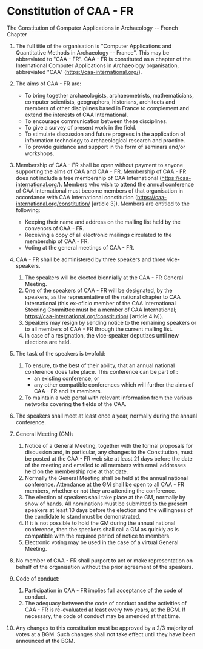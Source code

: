# Constitution of CAA - FR

The Constitution of Computer Applications in Archaeology -- French Chapter

1. The full title of the organisation is "Computer Applications and Quantitative Methods in Archaeology -- France". This may be abbreviated to "CAA - FR". CAA - FR is constituted as a chapter of the International Computer Applications in Archaeology organisation, abbreviated "CAA" (https://caa-international.org/).

1. The aims of CAA - FR are:
    * To bring together archaeologists, archaeometrists, mathematicians, computer scientists, geographers, historians, architects and members of other disciplines based in France to complement and extend the interests of CAA International.
    * To encourage communication between these disciplines.
    * To give a survey of present work in the field.
    * To stimulate discussion and future progress in the application of information technology to archaeological research and practice.
    * To provide guidance and support in the form of seminars and/or workshops.

1. Membership of CAA - FR shall be open without payment to anyone supporting the aims of CAA and CAA - FR. Membership of CAA - FR does not include a free membership of CAA International (https://caa-international.org/). Members who wish to attend the annual conference of CAA International must become members of that organisation in accordance with CAA International constitution (https://caa-international.org/constitution/ [article 3]). 
Members are entitled to the following:
    * Keeping their name and address on the mailing list held by the convenors of CAA - FR.
    * Receiving a copy of all electronic mailings circulated to the membership of CAA - FR.
    * Voting at the general meetings of CAA - FR.

1. CAA - FR shall be administered by three speakers and three vice-speakers.
    1. The speakers will be elected biennially at the CAA - FR General Meeting.
    1. One of the speakers of CAA - FR will be designated, by the speakers, as the representative of the national chapter to CAA International (this ex-oficio member of the CAA International Steering Committee must be a member of CAA International; https://caa-international.org/constitution/ [article 4.iv]).
    1. Speakers may resign by sending notice to the remaining speakers or to all members of CAA - FR through the current mailing list.
    1. In case of a resignation, the vice-speaker deputizes until new elections are held.

1. The task of the speakers is twofold:
    1. To ensure, to the best of their ability, that an annual national conference does take place. This conference can be part of :
        * an existing conference, or 
        * any other compatible conferences which will further the aims of CAA - FR and its members.
    1. To maintain a web portal with relevant information from the various networks covering the fields of the CAA.

1. The speakers shall meet at least once a year, normally during the annual conference.

1. General Meeting (GM):
    1. Notice of a General Meeting, together with the formal proposals for discussion and, in particular, any changes to the Constitution, must be posted at the CAA - FR web site at least 21 days before the date of the meeting and emailed to all members with email addresses held on the membership role at that date.
    1. Normally the General Meeting shall be held at the annual national conference. Attendance at the GM shall be open to all CAA - FR members, whether or not they are attending the conference. 
    1. The election of speakers shall take place at the GM, normally by show of hands. All nominations must be submitted to the present speakers at least 10 days before the election and the willingness of the candidate to stand must be demonstrated.
    1. If it is not possible to hold the GM during the annual national conference, then the speakers shall call a GM as quickly as is compatible with the required period of notice to members.
    1. Electronic voting may be used in the case of a virtual General Meeting.

1. No member of CAA - FR shall purport to act or make representation on behalf of the organisation without the prior agreement of the speakers.
  
1. Code of conduct:
    1. Participation in CAA - FR implies full acceptance of the code of conduct.
    1. The adequacy between the code of conduct and the activities of CAA - FR is re-evaluated at least every two years, at the BGM. If necessary, the code of conduct may be amended at that time.

1. Any changes to this constitution must be approved by a 2/3 majority of votes at a BGM. Such changes shall not take effect until they have been announced at the BGM.

